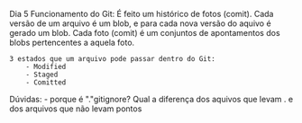 
Dia 5
    Funcionamento do Git:
        É feito um histórico de fotos (comit). Cada versão de um arquivo é um blob, e para cada nova versão do aquivo é gerado um blob. Cada foto (comit) é um conjuntos de apontamentos dos blobs pertencentes a aquela foto.

    3 estados que um arquivo pode passar dentro do Git:
        - Modified
        - Staged
        - Comitted


Dúvidas:
    - porque é "."gitignore? Qual a diferença dos aquivos que levam . e dos arquivos que não levam pontos
